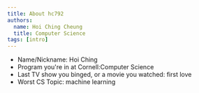 ```yaml
---
title: About hc792
authors:
  name: Hoi Ching Cheung
  title: Computer Science
tags: [intro]
---
```


- Name/Nickname: Hoi Ching
- Program you're in at Cornell:Computer Science
- Last TV show you binged, or a movie you watched: first love
- Worst CS Topic: machine learning
